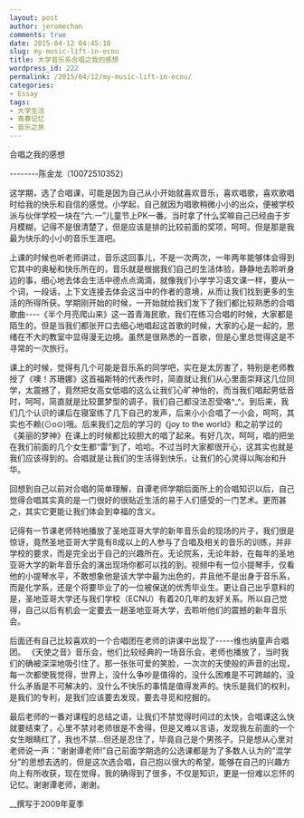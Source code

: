 ```yaml
---
layout: post
author: jeromechan
comments: true
date: 2015-04-12 04:45:10
slug: my-music-lift-in-ecnu
title: 大学音乐系合唱之我的感想
wordpress_id: 222
permalink: /2015/04/12/my-music-lift-in-ecnu/
categories:
- Essay
tags:
- 大学生活
- 青春记忆
- 音乐之旅
---
```


合唱之我的感想

--------陈金龙（10072510352）

这学期，选了合唱课，可能是因为自己从小开始就喜欢音乐，喜欢唱歌，喜欢歌唱时给我的快乐和自信的感觉。小学起，自己就因为唱歌稍微小小的出众，便被学校派与伙伴学校一块在“六.一”儿童节上PK一番。当时拿了什么奖嘛自己已经由于岁月模糊，记得不是很清楚了，但是应该是排的比较前面的奖项，呵呵。但是那是我最为快乐的小小的音乐生涯吧。

上课的时候也听老师讲过，音乐这回事儿，不是一次两次，一年两年能够体会得到它其中的奥秘和快乐所在的，音乐就是根据我们自己的生活体验，静静地去聆听身边的事，细心地去体会生活中德点点滴滴，就像我们小学学习语文课一样，要从一个词，一段话，上下文连接去体会这当中的作者的意境，从而让我们找到更多的生活的所得所获。学期刚开始的时候，一开始就给我们发下了我们都比较熟悉的合唱歌曲----《半个月亮爬山来》这一首青海民歌，我们在练习合唱的时候，大家都是陌生的，但是当我们都张开口去细心地唱起这首歌的时候，大家的心是一起的，思绪在不大的教室中显得漫无边境。虽然是很熟悉的一首歌，但是心里总觉得这是不寻常的一次旅行。

课上的时候，觉得有几个可能是音乐系的同学吧，实在是太厉害了，特别是老师教授了《噢！苏珊娜》这首福斯特的代表作时，简直就让我们从心里面崇拜这几位同学，太震撼了，竟然把女高女低唱的这么让我们心旷神怡的，而当我们唱起男低音时，呵呵，简直就是比较噩梦型的调子，我们自己都没法忍受咯^_^。到后来，我们几个认识的课后在寝室练了几下自己的发声，后来小小合唱了一小会，呵呵，其实也不赖(⊙o⊙)哦。后来我们之后的学习的《joy to the world》和之前学过的《美丽的梦神》在课上的时候都比较胆大的唱了起来。有好几次，呵呵，唱的把坐在我们前面的几个女生都“雷”到了，哈哈。不过当时大家都很开心，这其实也就是我们应该得到的。合唱就是让我们的生活得到快乐，让我们的心灵得以陶冶和升华。

回想到自己以前对合唱的简单理解，自谭老师学期后面所上的合唱知识以后，自己觉得合唱其实真的是一门很好的很贴近生活的易于人们感受的一门艺术。更而甚之，其实它更能让我们体会到幸福的含义。

记得有一节课老师特地播放了圣地亚哥大学的新年音乐会的现场的片子，我们很是惊讶，竟然圣地亚哥大学竟有8成以上的人参与了合唱及相关的音乐的训练，并非学校的要求，而是完全出于自己的兴趣所在。无论院系，无论年龄，在每年的圣地亚哥大学的新年音乐会的演出现场你都可以找的到。视频中有一位小提琴手，仅看他的小提琴水平，不敢想象他是该大学中最为出色的，并且他不是出身于音乐系，而是化学系，还是个将要毕业了的一位被保送的优秀毕业生。更让自己出乎意料的是，圣地亚哥大学还与我们学校（ECNU）有着20几年的友好关系。所以自己觉得，自己以后有机会一定要去一趟圣地亚哥大学，去聆听他们的震撼的新年音乐会。

后面还有自己比较喜欢的一个合唱团在老师的讲课中出现了-----维也纳童声合唱团。 《天使之音》音乐会，他们比较经典的一场音乐会，老师也播放了，当时我们的确被深深地吸引住了。那一张张可爱的笑脸，一次次的天使般的声音的出现，每一次都使我觉得，世界上，没什么争吵是值得的，没什么困难是不可跨越的，没什么矛盾是不可解决的，没什么不快乐的事情是值得发声的。快乐是我们的权利，是我们的专利，是我们应该要去发现，要去寻觅和挖掘的。

最后老师的一番对课程的总结之语，让我们不禁觉得时间过的太快，合唱课这么快就要结束了，心里不禁对老师很是不舍得，但是又难以言语，发现我左前面的一个女生眼睛红了，我也不禁…但还是忍住了，毕竟自己是个男孩子。只是想从心里对老师说一声：”谢谢谭老师!”自己前面学期选的公选课都是为了多数人认为的”混学分”的思想去选的，但是这次选合唱，自己抱以很大的希望，能够在自己的兴趣方向上有所收获，现在觉得，我的确得到了很多，不仅是知识，更是一份难以忘怀的记忆。谢谢谭老师，谢谢。

__撰写于2009年夏季

